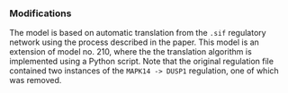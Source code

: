 ### Modifications

The model is based on automatic translation from the `.sif` regulatory network using the process described in the paper. This model is an extension of model no. 210, where the the translation algorithm is implemented using a Python script. Note that the original regulation file contained two instances of the `MAPK14 -> DUSP1` regulation, one of which was removed.